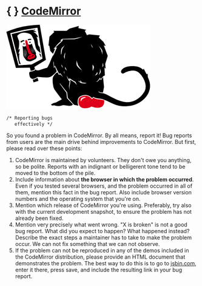 <span class="logo-braces">{ }</span> [CodeMirror](http://codemirror.net/)
=========================================================================

<img src="baboon.png" alt="logo" class="logo" />

    /* Reporting bugs
       effectively */

So you found a problem in CodeMirror. By all means, report it! Bug reports from users are the main drive behind improvements to CodeMirror. But first, please read over these points:

1.  CodeMirror is maintained by volunteers. They don't owe you anything, so be polite. Reports with an indignant or belligerent tone tend to be moved to the bottom of the pile.
2.  Include information about **the browser in which the problem occurred**. Even if you tested several browsers, and the problem occurred in all of them, mention this fact in the bug report. Also include browser version numbers and the operating system that you're on.
3.  Mention which release of CodeMirror you're using. Preferably, try also with the current development snapshot, to ensure the problem has not already been fixed.
4.  Mention very precisely what went wrong. "X is broken" is not a good bug report. What did you expect to happen? What happened instead? Describe the exact steps a maintainer has to take to make the problem occur. We can not fix something that we can not observe.
5.  If the problem can not be reproduced in any of the demos included in the CodeMirror distribution, please provide an HTML document that demonstrates the problem. The best way to do this is to go to [jsbin.com](http://jsbin.com/ihunin/edit), enter it there, press save, and include the resulting link in your bug report.
